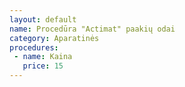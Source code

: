 ```yaml
---
layout: default
name: Procedūra "Actimat" paakių odai
category: Aparatinės
procedures:
 - name: Kaina
   price: 15
---
```

